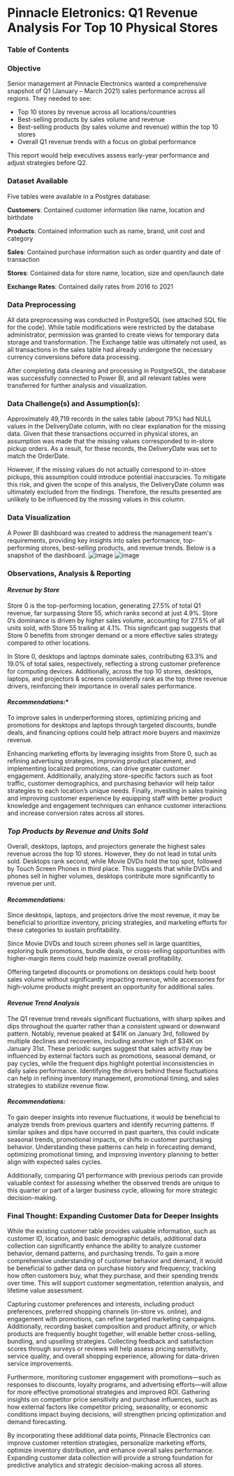 # Pinnacle Eletronics: Q1 Revenue Analysis For Top 10 Physical Stores

### Table of Contents

### Objective
Senior management at Pinnacle Electronics wanted a comprehensive snapshot of Q1 (January – March 2021) sales performance across all regions. They needed to see:
- Top 10 stores by revenue across all locations/countries
- Best-selling products by sales volume and revenue
- Best-selling products (by sales volume and revenue) within the top 10 stores
- Overall Q1 revenue trends with a focus on global performance

This report would help executives assess early-year performance and adjust strategies before Q2. 

### Dataset Available
Five tables were available in a Postgres database: 

**Customers**: Contained customer information like name, location and birthdate

**Products**: Contained information such as name, brand, unit cost and category

**Sales**: Contained purchase information such as order quantity and date of transaction

**Stores**: Contained data for store name, location, size and open/launch date

**Exchange Rates**: Contained daily rates from 2016 to 2021

### Data Preprocessing
All data preprocessing was conducted in PostgreSQL (see attached SQL file for the code). While table modifications were restricted by the database administrator, permission was granted to create views for temporary data storage and transformation. The Exchange table was ultimately not used, as all transactions in the sales table had already undergone the necessary currency conversions before data processing.

After completing data cleaning and processing in PostgreSQL, the database was successfully connected to Power BI, and all relevant tables were transferred for further analysis and visualization.

### Data Challenge(s) and Assumption(s):
Approximately 49,719 records in the sales table (about 79%) had NULL values in the DeliveryDate column, with no clear explanation for the missing data. Given that these transactions occurred in physical stores, an assumption was made that the missing values corresponded to in-store pickup orders. As a result, for these records, the DeliveryDate was set to match the OrderDate.

However, if the missing values do not actually correspond to in-store pickups, this assumption could introduce potential inaccuracies. To mitigate this risk, and given the scope of this analysis, the DeliveryDate column was ultimately excluded from the findings. Therefore, the results presented are unlikely to be influenced by the missing values in this column.

### Data Visualization

A Power BI dashboard was created to address the management team's requirements, providing key insights into sales performance, top-performing stores, best-selling products, and revenue trends. Below is a snapshot of the dashboard.
![image](https://github.com/user-attachments/assets/7dc424bd-e51f-48b4-85bb-dca4fbafa1d1)
![image](https://github.com/user-attachments/assets/1634f50d-8a6f-4092-8694-304c6f1f21bc)

### Observations, Analysis & Reporting

#### ***Revenue by Store***
Store 0 is the top-performing location, generating 27.5% of total Q1 revenue, far surpassing Store 55, which ranks second at just 4.9%. Store 0’s dominance is driven by higher sales volume, accounting for 27.5% of all units sold, with Store 55 trailing at 4.1%. This significant gap suggests that Store 0 benefits from stronger demand or a more effective sales strategy compared to other locations.

In Store 0, desktops and laptops dominate sales, contributing 63.3% and 19.0% of total sales, respectively, reflecting a strong customer preference for computing devices. Additionally, across the top 10 stores, desktops, laptops, and projectors & screens consistently rank as the top three revenue drivers, reinforcing their importance in overall sales performance.

#### ***Recommendations:****
To improve sales in underperforming stores, optimizing pricing and promotions for desktops and laptops through targeted discounts, bundle deals, and financing options could help attract more buyers and maximize revenue.

Enhancing marketing efforts by leveraging insights from Store 0, such as refining advertising strategies, improving product placement, and implementing localized promotions, can drive greater customer engagement.
Additionally, analyzing store-specific factors such as foot traffic, customer demographics, and purchasing behavior will help tailor strategies to each location’s unique needs.
Finally, investing in sales training and improving customer experience by equipping staff with better product knowledge and engagement techniques can enhance customer interactions and increase conversion rates across all stores.

### ***Top Products by Revenue and Units Sold***
Overall, desktops, laptops, and projectors generate the highest sales revenue across the top 10 stores. However, they do not lead in total units sold. Desktops rank second, while Movie DVDs hold the top spot, followed by Touch Screen Phones in third place. This suggests that while DVDs and phones sell in higher volumes, desktops contribute more significantly to revenue per unit.

#### ***Recommendations:***
Since desktops, laptops, and projectors drive the most revenue, it may be beneficial to prioritize inventory, pricing strategies, and marketing efforts for these categories to sustain profitability.

Since Movie DVDs and touch screen phones sell in large quantities, exploring bulk promotions, bundle deals, or cross-selling opportunities with higher-margin items could help maximize overall profitability.

Offering targeted discounts or promotions on desktops could help boost sales volume without significantly impacting revenue, while accessories for high-volume products might present an opportunity for additional sales.

#### ***Revenue Trend Analysis***
The Q1 revenue trend reveals significant fluctuations, with sharp spikes and dips throughout the quarter rather than a consistent upward or downward pattern. Notably, revenue peaked at $41K on January 3rd, followed by multiple declines and recoveries, including another high of $34K on January 31st. These periodic surges suggest that sales activity may be influenced by external factors such as promotions, seasonal demand, or pay cycles, while the frequent dips highlight potential inconsistencies in daily sales performance. Identifying the drivers behind these fluctuations can help in refining inventory management, promotional timing, and sales strategies to stabilize revenue flow.

#### ***Recommendations:***
To gain deeper insights into revenue fluctuations, it would be beneficial to analyze trends from previous quarters and identify recurring patterns. If similar spikes and dips have occurred in past quarters, this could indicate seasonal trends, promotional impacts, or shifts in customer purchasing behavior. Understanding these patterns can help in forecasting demand, optimizing promotional timing, and improving inventory planning to better align with expected sales cycles. 

Additionally, comparing Q1 performance with previous periods can provide valuable context for assessing whether the observed trends are unique to this quarter or part of a larger business cycle, allowing for more strategic decision-making.

### Final Thought: Expanding Customer Data for Deeper Insights
While the existing customer table provides valuable information, such as customer ID, location, and basic demographic details, additional data collection can significantly enhance the ability to analyze customer behavior, demand patterns, and purchasing trends. To gain a more comprehensive understanding of customer behavior and demand, it would be beneficial to gather data on purchase history and frequency, tracking how often customers buy, what they purchase, and their spending trends over time. This will support customer segmentation, retention analysis, and lifetime value assessment.

Capturing customer preferences and interests, including product preferences, preferred shopping channels (in-store vs. online), and engagement with promotions, can refine targeted marketing campaigns. Additionally, recording basket composition and product affinity, or which products are frequently bought together, will enable better cross-selling, bundling, and upselling strategies. Collecting feedback and satisfaction scores through surveys or reviews will help assess pricing sensitivity, service quality, and overall shopping experience, allowing for data-driven service improvements.

Furthermore, monitoring customer engagement with promotions—such as responses to discounts, loyalty programs, and advertising efforts—will allow for more effective promotional strategies and improved ROI. Gathering insights on competitor price sensitivity and purchase influences, such as how external factors like competitor pricing, seasonality, or economic conditions impact buying decisions, will strengthen pricing optimization and demand forecasting.

By incorporating these additional data points, Pinnacle Electronics can improve customer retention strategies, personalize marketing efforts, optimize inventory distribution, and enhance overall sales performance. Expanding customer data collection will provide a strong foundation for predictive analytics and strategic decision-making across all stores.






